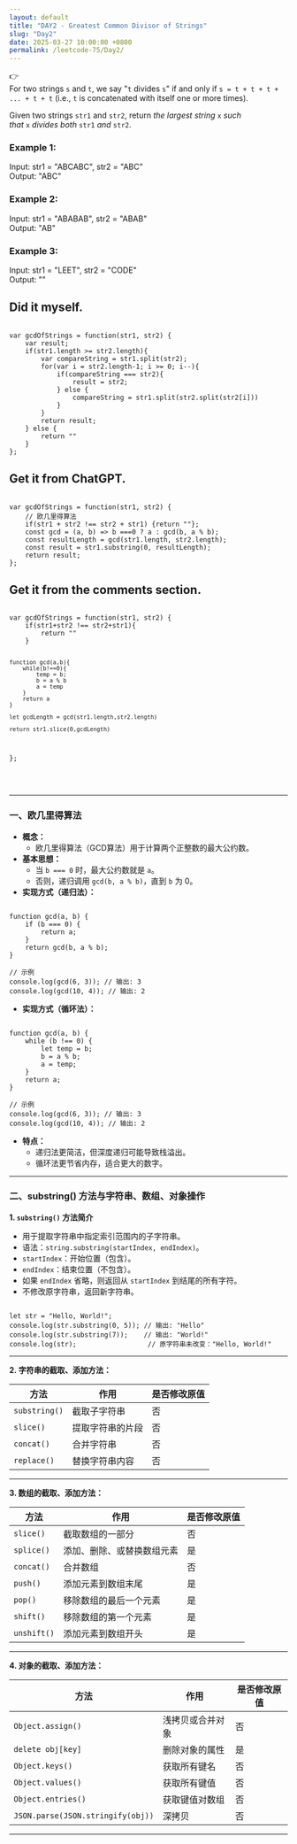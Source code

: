 ```yaml
---
layout: default
title: "DAY2 - Greatest Common Divisor of Strings"
slug: "Day2"
date: 2025-03-27 10:00:00 +0800
permalink: /leetcode-75/Day2/
---
```


<aside class="asideDiv">
    <!-- 图标 -->
    <div>
        👉
    </div>
    <!-- 题目介绍 -->
    <div>
        <!-- 文字介绍部分 -->
        <main>
            <p style="margin: 0;">
                For two strings <code>s</code> and <code>t</code>, we say "<code>t</code> divides <code>s</code>" if and only if <code>s = t + t + t + ... + t + t</code> (i.e., <code>t</code> is concatenated with itself one or more times).
            </p>
            <p>
                Given two strings <code>str1</code> and <code>str2</code>, return <i>the largest string</i> <code>x</code> <i>such that</i> <code>x</code> <i>divides both</i> <code>str1</code> <i>and</i> <code>str2</code>.
            </p>
        </main>
        <!-- 示例部分 -->
        <main>
            <h3>Example 1:</h3>
            <!-- <pre><code class="language-plaintext"> -->
            <p class="quoteLeetcode">
            Input: str1 = "ABCABC", str2 = "ABC"<br>
            Output: "ABC"
            </p>
            <!-- </code></pre> -->
            <h3>Example 2:</h3>
            <p class="quoteLeetcode">
            Input: str1 = "ABABAB", str2 = "ABAB"<br>
            Output: "AB"
            </p>
            <h3>Example 3:</h3>
            <p class="quoteLeetcode">
            Input: str1 = "LEET", str2 = "CODE"<br>
            Output: ""
            </p>
        </main>
    </div>
</aside>


<h2><strong>Did it myself.</strong></h2>
<pre><code class="language-js">
var gcdOfStrings = function(str1, str2) {
    var result;
    if(str1.length >= str2.length){
        var compareString = str1.split(str2);
        for(var i = str2.length-1; i >= 0; i--){
            if(compareString === str2){
                result = str2;
            } else {
                compareString = str1.split(str2.split(str2[i]))
            }
        }
        return result;
    } else {
        return ""
    }
};
</code></pre>

<h2><strong>Get it from ChatGPT.</strong></h2>
<pre><code class="language-js">
var gcdOfStrings = function(str1, str2) {
    // 欧几里得算法
    if(str1 + str2 !== str2 + str1) {return ""};
    const gcd = (a, b) => b ===0 ? a : gcd(b, a % b);
    const resultLength = gcd(str1.length, str2.length);
    const result = str1.substring(0, resultLength);
    return result;
};
</code></pre>

<h2><strong>Get it from the comments section.</strong></h2>
<pre><code class="language-js">
var gcdOfStrings = function(str1, str2) {
    if(str1+str2 !== str2+str1){
        return ""
    }

    function gcd(a,b){
        while(b!==0){
            temp = b;
            b = a % b
            a = temp
        }
        return a
    }

    let gcdLength = gcd(str1.length,str2.length)

    return str1.slice(0,gcdLength)
};
</code></pre>
<br>

---

### 一、欧几里得算法

- **概念：**
    - 欧几里得算法（GCD算法）用于计算两个正整数的最大公约数。
- **基本思想：**
    - 当 `b === 0` 时，最大公约数就是 `a`。
    - 否则，递归调用 `gcd(b, a % b)`，直到 `b` 为 0。
- **实现方式（递归法）：**

<pre><code class="language-js">
function gcd(a, b) {
    if (b === 0) {
        return a;
    }
    return gcd(b, a % b);
}

// 示例
console.log(gcd(6, 3)); // 输出: 3
console.log(gcd(10, 4)); // 输出: 2
</code></pre>

- **实现方式（循环法）：**

<pre><code class="language-js">
function gcd(a, b) {
    while (b !== 0) {
        let temp = b;
        b = a % b;
        a = temp;
    }
    return a;
}

// 示例
console.log(gcd(6, 3)); // 输出: 3
console.log(gcd(10, 4)); // 输出: 2
</code></pre>

- **特点：**
    - 递归法更简洁，但深度递归可能导致栈溢出。
    - 循环法更节省内存，适合更大的数字。

---

### 二、substring() 方法与字符串、数组、对象操作

**1. `substring()` 方法简介**

- 用于提取字符串中指定索引范围内的子字符串。
- 语法：`string.substring(startIndex, endIndex)`。
- `startIndex`：开始位置（包含）。
- `endIndex`：结束位置（不包含）。
- 如果 `endIndex` 省略，则返回从 `startIndex` 到结尾的所有字符。
- 不修改原字符串，返回新字符串。

<pre><code class="language-js">
let str = "Hello, World!";
console.log(str.substring(0, 5)); // 输出: "Hello"
console.log(str.substring(7));    // 输出: "World!"
console.log(str);                  // 原字符串未改变："Hello, World!"
</code></pre>

---

**2. 字符串的截取、添加方法：**

| 方法 | 作用 | 是否修改原值 |
| --- | --- | --- |
| `substring()` | 截取子字符串 | 否 |
| `slice()` | 提取字符串的片段 | 否 |
| `concat()` | 合并字符串 | 否 |
| `replace()` | 替换字符串内容 | 否 |

---

**3. 数组的截取、添加方法：**

| 方法 | 作用 | 是否修改原值 |
| --- | --- | --- |
| `slice()` | 截取数组的一部分 | 否 |
| `splice()` | 添加、删除、或替换数组元素 | 是 |
| `concat()` | 合并数组 | 否 |
| `push()` | 添加元素到数组末尾 | 是 |
| `pop()` | 移除数组的最后一个元素 | 是 |
| `shift()` | 移除数组的第一个元素 | 是 |
| `unshift()` | 添加元素到数组开头 | 是 |

---

**4. 对象的截取、添加方法：**

| 方法 | 作用 | 是否修改原值 |
| --- | --- | --- |
| `Object.assign()` | 浅拷贝或合并对象 | 否 |
| `delete obj[key]` | 删除对象的属性 | 是 |
| `Object.keys()` | 获取所有键名 | 否 |
| `Object.values()` | 获取所有键值 | 否 |
| `Object.entries()` | 获取键值对数组 | 否 |
| `JSON.parse(JSON.stringify(obj))` | 深拷贝 | 否 |

---